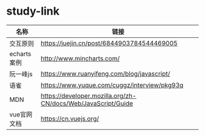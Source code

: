 # study-link
|  名称   | 链接  |
|  ----  | ----  |
|  交互原则  | https://juejin.cn/post/6844903784544469005 |
| echarts案例  | http://www.mincharts.com/ |
|  阮一峰js | https://www.ruanyifeng.com/blog/javascript/ |
| 语雀  | https://www.yuque.com/cuggz/interview/pkg93q |
| MDN  | https://developer.mozilla.org/zh-CN/docs/Web/JavaScript/Guide |
| vue官网文档  | https://cn.vuejs.org/ |
